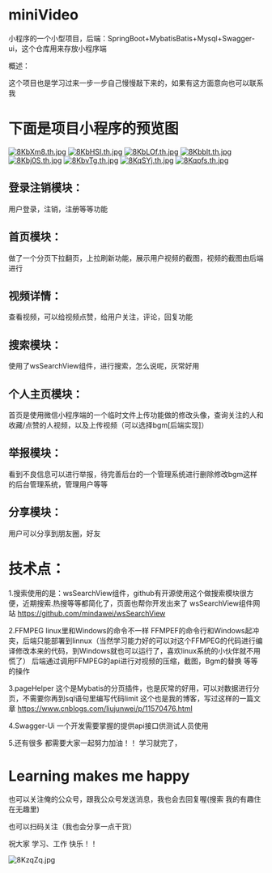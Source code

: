 # miniVideo
小程序的一个小型项目，后端：SpringBoot+MybatisBatis+Mysql+Swagger-ui，这个仓库用来存放小程序端

概述：

这个项目也是学习过来一步一步自己慢慢敲下来的，如果有这方面意向也可以联系我

# 下面是项目小程序的预览图

[![8KbXm8.th.jpg](https://s1.ax1x.com/2020/03/13/8KbXm8.th.jpg)](https://imgchr.com/i/8KbXm8) [![8KbHSI.th.jpg](https://s1.ax1x.com/2020/03/13/8KbHSI.th.jpg)](https://imgchr.com/i/8KbHSI) [![8KbLOf.th.jpg](https://s1.ax1x.com/2020/03/13/8KbLOf.th.jpg)](https://imgchr.com/i/8KbLOf) [![8Kbblt.th.jpg](https://s1.ax1x.com/2020/03/13/8Kbblt.th.jpg)](https://imgchr.com/i/8Kbblt) [![8Kbj0S.th.jpg](https://s1.ax1x.com/2020/03/13/8Kbj0S.th.jpg)](https://imgchr.com/i/8Kbj0S) [![8KbvTg.th.jpg](https://s1.ax1x.com/2020/03/13/8KbvTg.th.jpg)](https://imgchr.com/i/8KbvTg) [![8KqSYj.th.jpg](https://s1.ax1x.com/2020/03/13/8KqSYj.th.jpg)](https://imgchr.com/i/8KqSYj) [![8Kqpfs.th.jpg](https://s1.ax1x.com/2020/03/13/8Kqpfs.th.jpg)](https://imgchr.com/i/8Kqpfs)


## 登录注销模块：

用户登录，注销，注册等等功能

## 首页模块：

做了一个分页下拉翻页，上拉刷新功能，展示用户视频的截图，视频的截图由后端进行

## 视频详情：

查看视频，可以给视频点赞，给用户关注，评论，回复功能

## 搜索模块：

使用了wsSearchView组件，进行搜索，怎么说呢，灰常好用

## 个人主页模块：

首页是使用微信小程序端的一个临时文件上传功能做的修改头像，查询关注的人和收藏/点赞的人视频，以及上传视频（可以选择bgm[后端实现]）

## 举报模块：

看到不良信息可以进行举报，待完善后台的一个管理系统进行删除修改bgm这样的后台管理系统，管理用户等等

## 分享模块：

用户可以分享到朋友圈，好友

# 技术点：

1.搜索使用的是：wsSearchView组件，github有开源使用这个做搜索模块很方便，近期搜索.热搜等等都简化了，页面也帮你开发出来了
wsSearchView组件网站
https://github.com/mindawei/wsSearchView

2.FFMPEG
linux里和Windows的命令不一样
FFMPEF的命令行和Windows起冲突，后端只能部署到linnux（当然学习能力好的可以对这个FFMPEG的代码进行编译修改本来的代码，到Windows就也可以运行了，喜欢linux系统的小伙伴就不用慌了）
后端通过调用FFMPEG的api进行对视频的压缩，截图，Bgm的替换 等等的操作

3.pageHelper
这个是Mybatis的分页插件，也是灰常的好用，可以对数据进行分页，不需要你再到sql语句里编写代码limit
这个也是我的博客，写过这样的一篇文章
https://www.cnblogs.com/liujunwei/p/11570476.html


4.Swagger-Ui
一个开发需要掌握的提供api接口供测试人员使用

5.还有很多
都需要大家一起努力加油！！
学习就完了，

# Learning makes me happy

也可以关注俺的公众号，跟我公众号发送消息，我也会去回复喔(搜索  我的有趣住在无趣里)

也可以扫码关注（我也会分享一点干货）

祝大家 学习、工作 快乐！！

<img src="https://img2018.cnblogs.com/blog/1814171/202002/1814171-20200212140323834-1059040125.png" alt="8KzqZq.jpg" border="0" />

